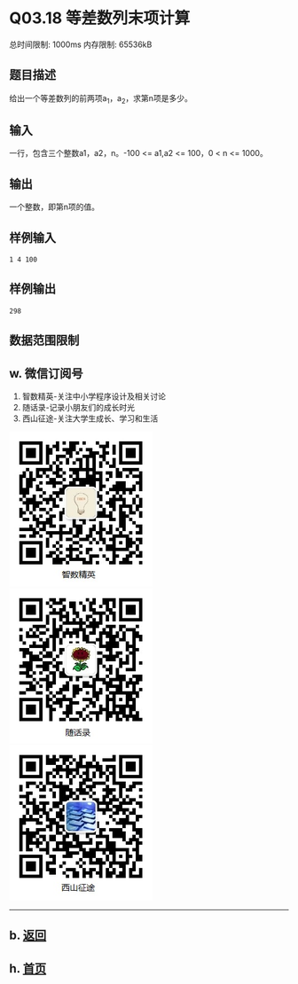 # Q03.18 等差数列末项计算

总时间限制: 1000ms 内存限制: 65536kB

## 题目描述

给出一个等差数列的前两项a<sub>1</sub>，a<sub>2</sub>，求第n项是多少。

## 输入

一行，包含三个整数a1，a​2，n。-100 <= a1,a​2 <= 100，0 < n <= 1000。

## 输出

一个整数，即第n项的值。

## 样例输入

    1 4 100

## 样例输出

    298

## 数据范围限制

## w. 微信订阅号

1. 智数精英-关注中小学程序设计及相关讨论
2. 随话录-记录小朋友们的成长时光
3. 西山征途-关注大学生成长、学习和生活

![欢迎关注“智数精英”订阅号](../../assets/me/img/idea8.jpg)
![欢迎关注“随话录”订阅号](../../assets/me/img/shl8.jpg)
![欢迎关注“西山征途”订阅号](../../assets/me/img/xszt8.jpg)

----------

## b. [返回](../)
    
## h. [首页](../../)


